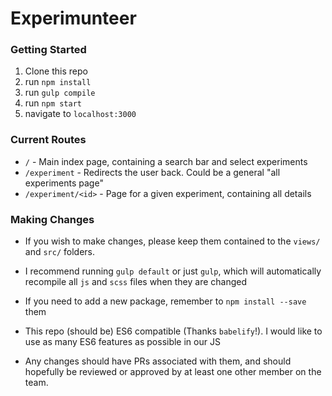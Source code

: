 # Experimunteer #

### Getting Started ###
1. Clone this repo
2. run `npm install`
3. run `gulp compile`
4. run `npm start`
5. navigate to `localhost:3000`

### Current Routes ###
* `/` - Main index page, containing a search bar and select experiments
* `/experiment` - Redirects the user back. Could be a general "all experiments page"
* `/experiment/<id>` - Page for a given experiment, containing all details

### Making Changes ###
* If you wish to make changes, please keep them contained to the `views/` and `src/` folders.

* I recommend running `gulp default` or just `gulp`, which will automatically recompile all `js` and `scss` files when they are changed

* If you need to add a new package, remember to `npm install --save` them

* This repo (should be) ES6 compatible (Thanks `babelify`!). I would like to use as many ES6 features as possible in our JS

* Any changes should have PRs associated with them, and should hopefully be reviewed or approved by at least one other member on the team.
